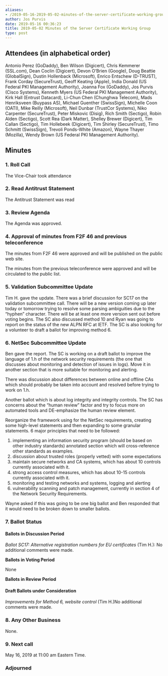 ```yaml
---
aliases:
- /2019-05-16-2019-05-02-minutes-of-the-server-certificate-working-group/
author: Jos Purvis
date: 2019-05-16 00:36:23
title: 2019-05-02 Minutes of the Server Certificate Working Group
type: post
---
```


## Attendees (in alphabetical order) 

Antonio Perez (GoDaddy), Ben Wilson (Digicert), Chris Kemmerer (SSL.com), Dean Coclin (Digicert), Devon O’Brien (Google), Doug Beattie (GlobalSign), Dustin Hollenback (Microsoft), Enrico Entschew (D-TRUST), Frank Corday (SecureTrust), Geoff Keating (Apple), India Donald (US Federal PKI Management Authority), Joanna Fox (GoDaddy), Jos Purvis (Cisco Systems), Kenneth Myers (US Federal PKI Management Authority), Kirk Hall (Entrust Datacard), Li-Chun Chen (Chunghwa Telecom), Mads Henriksveen (Buypass AS), Michael Guenther (SwissSign), Michelle Coon (OATI), Mike Reilly (Microsoft), Neil Dunbar (TrustCor Systems), Niko Carpenter (SecureTrust), Peter Miskovic (Disig), Rich Smith (Sectigo), Robin Alden (Sectigo), Scott Rea (Dark Matter), Shelley Brewer (Digicert), Tim Callan (Sectigo), Tim Hollebeek (Digicert), Tim Shirley (SecureTrust), Timo Schmitt (SwissSign), Trevoli Ponds-White (Amazon), Wayne Thayer (Mozilla), Wendy Brown (US Federal PKI Management Authority).

## Minutes



### 1. Roll Call



The Vice-Chair took attendance

### 2. Read Antitrust Statement



The Antitrust Statement was read

### 3. Review Agenda



The Agenda was approved.

### 4. Approval of minutes from F2F 46 and previous teleconference 

The minutes from F2F 46 were approved and will be published on the public web site.

The minutes from the previous teleconference were approved and will be circulated to the public list.

### 5. Validation Subcommittee Update



Tim H. gave the update. There was a brief discussion for SC17 on the validation subcommittee call. There will be a new version coming up later today or tomorrow trying to resolve some parsing ambiguities due to the “hyphen” character. There will be at least one more version sent out before voting begins. The SC also discussed method 10 and Ryan was going to report on the status of the new ALPN RFC at IETF. The SC is also looking for a volunteer to draft a ballot for improving method 6.

### 6. NetSec Subcommittee Update 

Ben gave the report. The SC is working on a draft ballot to improve the language of 1.h of the network security requirements (the one that discusses about monitoring and detection of issues in logs). Move it in another section that is more suitable for monitoring and alerting.

There was discussion about differences between online and offline CAs which should probably be taken into account and resolved before trying to work on 1.h.

Another ballot which is about log integrity and integrity controls. The SC has concerns about the “human review” factor and try to focus more on automated tools and DE-emphasize the human review element.

Reorganize the framework using for the NetSec requirements, creating some high-level statements and then expanding to some granular statements. 6 major principles that need to be followed:

1. implementing an information security program (should be based on other industry standards) annotated section which will cross-reference other standards as examples.
1. discussion about trusted roles (properly vetted) with some expectations
1. maintain secure networks and CA systems, which has about 10 controls currently associated with it.
1. strong access control measures, which has about 10-15 controls currently associated with it.
1. monitoring and testing networks and systems, logging and alerting
1. vulnerability scanning and patch management, currently in section 4 of the Network Security Requirements.

Wayne asked if this was going to be one big ballot and Ben responded that it would need to be broken down to smaller ballots.

### 7. Ballot Status 

#### Ballots in Discussion Period



_Ballot SC17: Alternative registration numbers for EU certificates_ (Tim H.): No additional comments were made.

**Ballots in Voting Period**

None

**Ballots in Review Period**

#### Draft Ballots under Consideration



_Improvements for Method 6, website control_ (Tim H.)No additional comments were made.

### 8. Any Other Business 

None.

### 9. Next call 

May 16, 2019 at 11:00 am Eastern Time.

### Adjourned
